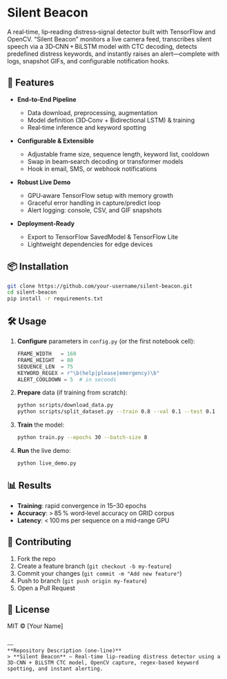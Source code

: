 
# Silent Beacon

A real‑time, lip‑reading distress‑signal detector built with TensorFlow and OpenCV. “Silent Beacon” monitors a live camera feed, transcribes silent speech via a 3D‑CNN + BiLSTM model with CTC decoding, detects predefined distress keywords, and instantly raises an alert—complete with logs, snapshot GIFs, and configurable notification hooks.

## 🚀 Features

- **End‑to‑End Pipeline**  
  - Data download, preprocessing, augmentation  
  - Model definition (3D‐Conv + Bidirectional LSTM) & training  
  - Real‑time inference and keyword spotting  

- **Configurable & Extensible**  
  - Adjustable frame size, sequence length, keyword list, cooldown  
  - Swap in beam‐search decoding or transformer models  
  - Hook in email, SMS, or webhook notifications  

- **Robust Live Demo**  
  - GPU‑aware TensorFlow setup with memory growth  
  - Graceful error handling in capture/predict loop  
  - Alert logging: console, CSV, and GIF snapshots  

- **Deployment‑Ready**  
  - Export to TensorFlow SavedModel & TensorFlow Lite  
  - Lightweight dependencies for edge devices  

## 📦 Installation

```bash
git clone https://github.com/your‑username/silent‑beacon.git
cd silent‑beacon
pip install -r requirements.txt
````

## 🛠️ Usage

1. **Configure** parameters in `config.py` (or the first notebook cell):

   ```python
   FRAME_WIDTH   = 160
   FRAME_HEIGHT  = 80
   SEQUENCE_LEN  = 75
   KEYWORD_REGEX = r"\b(help|please|emergency)\b"
   ALERT_COOLDOWN = 5  # in seconds
   ```
2. **Prepare** data (if training from scratch):

   ```bash
   python scripts/download_data.py
   python scripts/split_dataset.py --train 0.8 --val 0.1 --test 0.1
   ```
3. **Train** the model:

   ```bash
   python train.py --epochs 30 --batch-size 8
   ```
4. **Run** the live demo:

   ```bash
   python live_demo.py
   ```

## 📊 Results

* **Training**: rapid convergence in 15–30 epochs
* **Accuracy**: > 85 % word‐level accuracy on GRID corpus
* **Latency**: < 100 ms per sequence on a mid‑range GPU

## 🤝 Contributing

1. Fork the repo
2. Create a feature branch (`git checkout -b my‑feature`)
3. Commit your changes (`git commit -m "Add new feature"`)
4. Push to branch (`git push origin my‑feature`)
5. Open a Pull Request

## 📄 License

MIT © \[Your Name]

```

––  
**Repository Description (one‑line)**  
> **Silent Beacon** — Real‑time lip‑reading distress detector using a 3D‑CNN + BiLSTM CTC model, OpenCV capture, regex‑based keyword spotting, and instant alerting.
```

